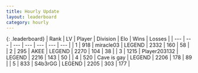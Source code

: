 ```yaml
---
title: Hourly Update
layout: leaderboard
category: hourly
---
```


{: .leaderboard}
| Rank | LV | Player | Division | Elo | Wins | Losses |
| --- | --- | --- | --- | --- | --- | --- |
| <span data-change="0">1</span> | 918 | <span title="ID: 416373">miracle03</span> | LEGEND | <span data-change="0">2332</span> | <span data-change="0">160</span> | <span data-change="0">58</span> |
| <span data-change="0">2</span> | 295 | <span title="ID: 455100">AKEE</span> | LEGEND | <span data-change="0">2270</span> | <span data-change="0">104</span> | <span data-change="0">38</span> |
| <span data-change="0">3</span> | 1215 | <span title="ID: 203132">Player203132</span> | LEGEND | <span data-change="-19">2216</span> | <span data-change="1">143</span> | <span data-change="2">50</span> |
| <span data-change="0">4</span> | 520 | <span title="ID: 382502">Cave is gay</span> | LEGEND | <span data-change="0">2206</span> | <span data-change="0">178</span> | <span data-change="0">89</span> |
| <span data-change="0">5</span> | 833 | <span title="ID: 166888">S4b3rGG</span> | LEGEND | <span data-change="0">2205</span> | <span data-change="0">303</span> | <span data-change="0">177</span> |
